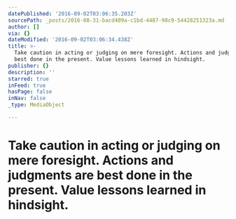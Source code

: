 ```yaml
---
datePublished: '2016-09-02T03:06:35.203Z'
sourcePath: _posts/2016-08-31-bacd409a-c1bd-4487-98c9-54428251323a.md
author: []
via: {}
dateModified: '2016-09-02T03:06:34.438Z'
title: >-
  Take caution in acting or judging on mere foresight. Actions and judgments are
  best done in the present. Value lessons learned in hindsight.
publisher: {}
description: ''
starred: true
inFeed: true
hasPage: false
inNav: false
_type: MediaObject

---
```

# Take caution in acting or judging on mere foresight. Actions and judgments are best done in the present. Value lessons learned in hindsight.